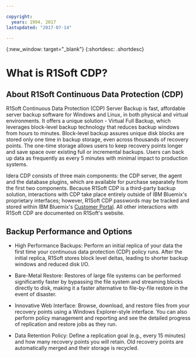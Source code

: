 ```yaml
---

copyright:
  years: 1994, 2017
lastupdated: "2017-07-14"

---
```

{:new_window: target="_blank"}
{:shortdesc: .shortdesc}

# What is R1Soft CDP?

## About R1Soft Continuous Data Protection (CDP)

R1Soft Continuous Data Protection (CDP) Server Backup is fast, affordable server backup software for Windows and Linux, in both physical and virtual environments. It offers a unique solution - Virtual Full Backup, which leverages block-level backup technology that reduces backup windows from hours to minutes. Block-level backup assures unique disk blocks are stored only one time in backup storage, even across thousands of recovery points. The one-time storage allows users to keep recovery points longer and save space over existing full or incremental backups. Users can back up data as frequently as every 5 minutes with minimal impact to production systems.

Idera CDP consists of three main components: the CDP server, the agent and the database plugins, which are available for purchase separately from the first two components.  Because R1Soft CDP is a third-party backup solution, interactions with CDP take place entirely outside of IBM Bluemix's proprietary interfaces; however, R1Soft CDP passwords may be tracked and stored within IBM Bluemix's [Customer Portal](https://control.softlayer.com/).  All other interactions with R1Soft CDP are documented on R1Soft's website.

## Backup Performance and Options

- High Performance Backups: Perform an initial replica of your data the first time your continuous data protection (CDP) policy runs. After the initial replica, R1Soft stores block level deltas, leading to shorter backup windows and reduced disk I/O.

- Bare-Metal Restore: Restores of large file systems can be performed significantly faster by bypassing the file system and streaming blocks directly to disk, making it a faster alternative to file-by-file restore in the event of disaster.

- Innovative Web Interface: Browse, download, and restore files from your recovery points using a Windows Explorer-style interface. You can also perform policy management and reporting and see the detailed progress of replication and restore jobs as they run.

- Data Retention Policy: Define a replication goal (e.g., every 15 minutes) and how many recovery points you will retain. Old recovery points are automatically merged and their storage is recycled.
